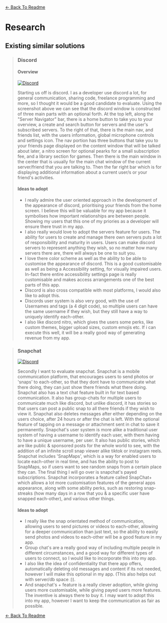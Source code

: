﻿[<- Back To Readme](https://github.com/WolfDen133/NEA-Docs/)
 # Research

## Existing similar solutions

> ### Discord
> 
> #### Overview 
> [![Discord](https://i.imgur.com/NrDFX2I.png)](https://www.discord.com/)
> 
> Starting us off is discord. I as a developer use discord a lot, for general communication, sharing code, freelance programming and more, so I thought it would be a good candidate to evaluate.
> Using the screenshot above we can see that the discord window is constructed of three main parts with an optional forth.
> At the top left, along the "Server Navigator" bar, there is a home button to take you to your overview, a create and search button for servers and the user's subscribed servers.
> To the right of that, there is the main nav, and friends list, with the users information, global microphone controls and settings icon.
> The nav portion has three buttons that take you to your friends page displayed on the content window that will be talked about later, a nitro screen for optional pearks for a small subscription fee, and a library section for games.
> Then there is the main window in the center that is usually for the main chat window of the current server/friend that you are talking to.
> Then the far right bar which is for displaying additional information about a current user/s or your friend's activities.
> 
> #### Ideas to adopt
> - I really admire the user oriented approach in the development of the appearance of discord, prioritising your friends from the home screen. I believe this will be valuable for my app because it symbolises how important relationships are between people. Showing my users that this one of my priories as a developer will ensure there trust in my app.
> - I also really would love to adopt the servers feature for users. The ability for users to create and manage there own servers puts a lot of responsibility and maturity in users. Users can make discord servers to represent anything they wish, so no matter how many servers there are, there will always be one to suit you.
> - I love there color scheme as well as the ability to be able to customise the appearance of discord. This is a good customisable as well as being a Accessibility setting, for visually impaired users. In-fact there entire accessibility settings page is really customisable and makes access arrangements one of the best parts of this app.
> - Discord is also cross compatible with most platforms, I would also like to adopt this.
> - Discords user system is also very good, with the use of Usernames and tags (a 4 digit code), so multiple users can have the same username if they wish, but they still have a way to uniquely identify each-other.
> - I also like discord nitro, which gives the users some perks, like custom themes, bigger upload sizes, custom emojis etc. If i can execute this well, it will be a really good way of generating revenue from my app.

> ### Snapchat
> [![Discord](https://i.imgur.com/o8Vyx1Z.png)](https://snapchat.com/)
> 
> Secondly I want to evaluate snapchat. Snapchat is a mobile communication platform, that encourages users to send photos or 'snaps' to each-other, so that they dont have to communicate what there doing, they can just show there friends what there doing. Snapchat also has a text chat feature built in for text based communication. It also has group-chats for multiple users to communicate much like discord, but unlike discord, it has stories so that users can post a public snap to all there friends if they wish to view it.
> Snapchat also deletes messages after either depending on the users choice, after 24 hours or after the chat is left. With the optional feature of tapping on a message or attachment sent in chat to save it permanently. Snapchat's user system is more alike a traditional user system of having a username to identify each user, with them having to have a unique username, per user. It also has public stories, which are like public & sponsored posts for the whole world to see, with the addition of an infinite scroll snap viewer alike tiktok or instagram reels.
> Snapchat includes 'SnapMaps', which is a way for enabled users to locate each-other in real time, and has the ability to post to SnapMaps, so if users want to see random snaps from a certain place they can. The final thing I will go over is snapchat's payed subscriptions. Snapchat incorporates a feature called SnapChat+ which allows a lot more customisation features of the general apps appearance, along with some ability perks, such as restoring snap-streaks (how many days in a row that you & a specific user have snapped each-other), and various other things.
> 
> #### Ideas to adopt
> - I really like the snap orientated method of communication, allowing users to send pictures or videos to each-other, allowing for a deeper communication than just text, so the ability to easily send photos and videos to each-other will be a good feature in my app.
> - Group chat's are a really good way of including multiple people in different circumstances, and a good way for different types of users to connect, so I would like to incorporate this into my app. 
> - I also like the idea of confidentiality that there app offers, automatically deleting old messages and content if its not needed, however I will make this optional in my app. (This also helps out with server/db space :)).
> - And snapchat's + feature is a really clever adoption, while giving users more customisable, while giving payed users more features. The inventive is always there to buy it. I may want to adopt this into my app, however I want to keep the communication as fair as possible.

﻿[<- Back To Readme](https://github.com/WolfDen133/NEA-Docs/)
